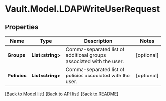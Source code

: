 # Vault.Model.LDAPWriteUserRequest

## Properties

Name | Type | Description | Notes
------------ | ------------- | ------------- | -------------
**Groups** | **List&lt;string&gt;** | Comma-separated list of additional groups associated with the user. | [optional] 
**Policies** | **List&lt;string&gt;** | Comma-separated list of policies associated with the user. | [optional] 

[[Back to Model list]](../README.md#documentation-for-models) [[Back to API list]](../README.md#documentation-for-api-endpoints) [[Back to README]](../README.md)

